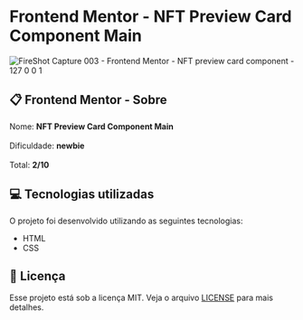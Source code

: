 # Frontend Mentor - NFT Preview Card Component Main

![FireShot Capture 003 - Frontend Mentor - NFT preview card component - 127 0 0 1](https://user-images.githubusercontent.com/103017821/163085920-c7b5258c-a32d-4a5d-936d-c209a6c94a36.png)

## :clipboard: Frontend Mentor - Sobre
Nome: <strong>NFT Preview Card Component Main<br><br></strong>
Dificuldade: <strong>newbie<br><br></strong>
Total: <strong>2/10</strong>

## :computer: Tecnologias utilizadas

O projeto foi desenvolvido utilizando as seguintes tecnologias:

- HTML
- CSS

## :closed_book: Licença

Esse projeto está sob a licença MIT. Veja o arquivo [LICENSE](https://github.com/IvoLR/Nft-Preview-Card-Component-Main/blob/ec4bf734871ddccf56f439574028643cbd2f7d72/LICENSE) para mais detalhes.
